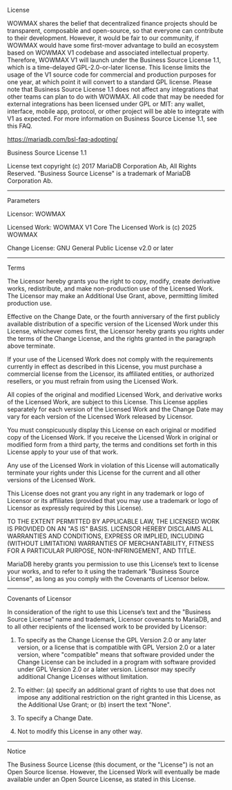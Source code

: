 License

WOWMAX shares the belief that decentralized finance projects should be transparent, composable and open-source, so that
everyone can contribute to their development. However, it would be fair to our community, if WOWMAX would have some
first-mover advantage to build an ecosystem based on WOWMAX V1 codebase and associated intellectual property.
Therefore, WOWMAX V1 will launch under the Business Source License 1.1, which is a time-delayed GPL-2.0-or-later
license. This license limits the usage of the V1 source code for commercial and production purposes for one year, at
which point it will convert to a standard GPL license. Please note that Business Source License 1.1 does not affect any
integrations that other teams can plan to do with WOWMAX. All code that may be needed for external integrations has
been licensed under GPL or MIT: any wallet, interface, mobile app, protocol, or other project will be able to integrate
with V1 as expected. For more information on Business Source License 1.1, see this FAQ.

https://mariadb.com/bsl-faq-adopting/

Business Source License 1.1

License text copyright (c) 2017 MariaDB Corporation Ab, All Rights Reserved. "Business Source License" is a trademark of
MariaDB Corporation Ab.

---

Parameters

Licensor: WOWMAX

Licensed Work: WOWMAX V1 Core The Licensed Work is (c) 2025 WOWMAX

Change License: GNU General Public License v2.0 or later

---

Terms

The Licensor hereby grants you the right to copy, modify, create derivative works, redistribute, and make non-production
use of the Licensed Work. The Licensor may make an Additional Use Grant, above, permitting limited production use.

Effective on the Change Date, or the fourth anniversary of the first publicly available distribution of a specific
version of the Licensed Work under this License, whichever comes first, the Licensor hereby grants you rights under the
terms of the Change License, and the rights granted in the paragraph above terminate.

If your use of the Licensed Work does not comply with the requirements currently in effect as described in this License,
you must purchase a commercial license from the Licensor, its affiliated entities, or authorized resellers, or you must
refrain from using the Licensed Work.

All copies of the original and modified Licensed Work, and derivative works of the Licensed Work, are subject to this
License. This License applies separately for each version of the Licensed Work and the Change Date may vary for each
version of the Licensed Work released by Licensor.

You must conspicuously display this License on each original or modified copy of the Licensed Work. If you receive the
Licensed Work in original or modified form from a third party, the terms and conditions set forth in this License apply
to your use of that work.

Any use of the Licensed Work in violation of this License will automatically terminate your rights under this License
for the current and all other versions of the Licensed Work.

This License does not grant you any right in any trademark or logo of Licensor or its affiliates (provided that you may
use a trademark or logo of Licensor as expressly required by this License).

TO THE EXTENT PERMITTED BY APPLICABLE LAW, THE LICENSED WORK IS PROVIDED ON AN "AS IS" BASIS. LICENSOR HEREBY DISCLAIMS
ALL WARRANTIES AND CONDITIONS, EXPRESS OR IMPLIED, INCLUDING (WITHOUT LIMITATION) WARRANTIES OF MERCHANTABILITY, FITNESS
FOR A PARTICULAR PURPOSE, NON-INFRINGEMENT, AND TITLE.

MariaDB hereby grants you permission to use this License’s text to license your works, and to refer to it using the
trademark "Business Source License", as long as you comply with the Covenants of Licensor below.

---

Covenants of Licensor

In consideration of the right to use this License’s text and the "Business Source License" name and trademark, Licensor
covenants to MariaDB, and to all other recipients of the licensed work to be provided by Licensor:

1. To specify as the Change License the GPL Version 2.0 or any later version, or a license that is compatible with GPL
   Version 2.0 or a later version, where "compatible" means that software provided under the Change License can be
   included in a program with software provided under GPL Version 2.0 or a later version. Licensor may specify
   additional Change Licenses without limitation.

2. To either: (a) specify an additional grant of rights to use that does not impose any additional restriction on the
   right granted in this License, as the Additional Use Grant; or (b) insert the text "None".

3. To specify a Change Date.

4. Not to modify this License in any other way.

---

Notice

The Business Source License (this document, or the "License") is not an Open Source license. However, the Licensed Work
will eventually be made available under an Open Source License, as stated in this License.
